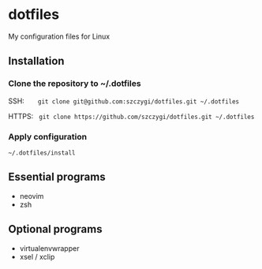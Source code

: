# dotfiles

My configuration files for Linux

## Installation

### Clone the repository to ~/.dotfiles

SSH: &nbsp;&nbsp;&nbsp;&nbsp;&nbsp; `git clone git@github.com:szczygi/dotfiles.git ~/.dotfiles`

HTTPS: &nbsp; `git clone https://github.com/szczygi/dotfiles.git ~/.dotfiles`

### Apply configuration

`~/.dotfiles/install`

## Essential programs

* neovim
* zsh

## Optional programs

* virtualenvwrapper
* xsel / xclip
